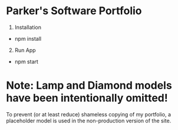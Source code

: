 # Parker's Software Portfolio

1. Installation
- npm install

2. Run App
- npm start

# Note: Lamp and Diamond models have been intentionally omitted!
To prevent (or at least reduce) shameless copying of my portfolio, a placeholder model is used in the non-production version of the site.